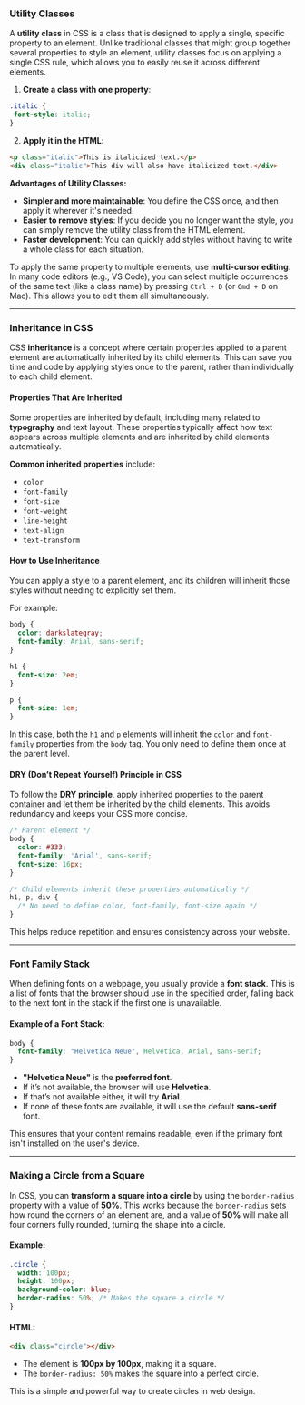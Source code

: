 ### **Utility Classes**

A **utility class** in CSS is a class that is designed to apply a single, specific property to an element. Unlike traditional classes that might group together several properties to style an element, utility classes focus on applying a single CSS rule, which allows you to easily reuse it across different elements.

1. **Create a class with one property**:
```css
.italic {
 font-style: italic;
}
```

2. **Apply it in the HTML**:
```html
<p class="italic">This is italicized text.</p>
<div class="italic">This div will also have italicized text.</div>
```

**Advantages of Utility Classes:**
- **Simpler and more maintainable**: You define the CSS once, and then apply it wherever it's needed.
- **Easier to remove styles**: If you decide you no longer want the style, you can simply remove the utility class from the HTML element.
- **Faster development**: You can quickly add styles without having to write a whole class for each situation.

To apply the same property to multiple elements, use **multi-cursor editing**. In many code editors (e.g., VS Code), you can select multiple occurrences of the same text (like a class name) by pressing `Ctrl + D` (or `Cmd + D` on Mac). This allows you to edit them all simultaneously.

---

### **Inheritance in CSS**

CSS **inheritance** is a concept where certain properties applied to a parent element are automatically inherited by its child elements. This can save you time and code by applying styles once to the parent, rather than individually to each child element.

#### **Properties That Are Inherited**
Some properties are inherited by default, including many related to **typography** and text layout. These properties typically affect how text appears across multiple elements and are inherited by child elements automatically.

**Common inherited properties** include:
- `color`
- `font-family`
- `font-size`
- `font-weight`
- `line-height`
- `text-align`
- `text-transform`

#### **How to Use Inheritance**
You can apply a style to a parent element, and its children will inherit those styles without needing to explicitly set them.

For example:
```css
body {
  color: darkslategray;
  font-family: Arial, sans-serif;
}

h1 {
  font-size: 2em;
}

p {
  font-size: 1em;
}
```

In this case, both the `h1` and `p` elements will inherit the `color` and `font-family` properties from the `body` tag. You only need to define them once at the parent level.

#### **DRY (Don’t Repeat Yourself) Principle in CSS**
To follow the **DRY principle**, apply inherited properties to the parent container and let them be inherited by the child elements. This avoids redundancy and keeps your CSS more concise.

```css
/* Parent element */
body {
  color: #333;
  font-family: 'Arial', sans-serif;
  font-size: 16px;
}

/* Child elements inherit these properties automatically */
h1, p, div {
  /* No need to define color, font-family, font-size again */
}
```

This helps reduce repetition and ensures consistency across your website.

---

### **Font Family Stack**

When defining fonts on a webpage, you usually provide a **font stack**. This is a list of fonts that the browser should use in the specified order, falling back to the next font in the stack if the first one is unavailable.

#### **Example of a Font Stack**:
```css
body {
  font-family: "Helvetica Neue", Helvetica, Arial, sans-serif;
}
```

- **"Helvetica Neue"** is the **preferred font**.
- If it’s not available, the browser will use **Helvetica**.
- If that’s not available either, it will try **Arial**.
- If none of these fonts are available, it will use the default **sans-serif** font.

This ensures that your content remains readable, even if the primary font isn't installed on the user's device.

---

### **Making a Circle from a Square**

In CSS, you can **transform a square into a circle** by using the `border-radius` property with a value of **50%**. This works because the `border-radius` sets how round the corners of an element are, and a value of **50%** will make all four corners fully rounded, turning the shape into a circle.

#### **Example**:
```css
.circle {
  width: 100px;
  height: 100px;
  background-color: blue;
  border-radius: 50%; /* Makes the square a circle */
}
```

#### **HTML:**
```html
<div class="circle"></div>
```

- The element is **100px by 100px**, making it a square.
- The `border-radius: 50%` makes the square into a perfect circle.

This is a simple and powerful way to create circles in web design.